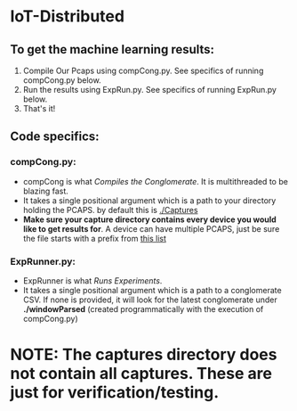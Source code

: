 # IoT-Distributed

## To get the machine learning results:
1. Compile Our Pcaps using compCong.py. See specifics of running compCong.py below.
2. Run the results using ExpRun.py. See specifics of running ExpRun.py below.
3. That's it!

## Code specifics:
### compCong.py:
* compCong is what *Compiles the Conglomerate*. It is multithreaded to be blazing fast.
* It takes a single positional argument which is a path to your directory holding the PCAPS. by default this is [./Captures](https://github.com/landonzweigle/IoT-Distributed/tree/main/Captures)
* **Make sure your capture directory contains every device you would like to get results for**. A device can have multiple PCAPS, just be sure the file starts with a prefix from [this list](https://github.com/landonzweigle/IoT-Distributed/blob/main/Captures/device%20prefix%20list.txt)
### ExpRunner.py:
* ExpRunner is what *Runs Experiments*. 
* It takes a single positional argument which is a path to a conglomerate CSV. If none is provided, it will look for the latest conglomerate under **./windowParsed** (created programmatically with the execution of compCong.py)




# NOTE: The captures directory does not contain all captures. These are just for verification/testing.
